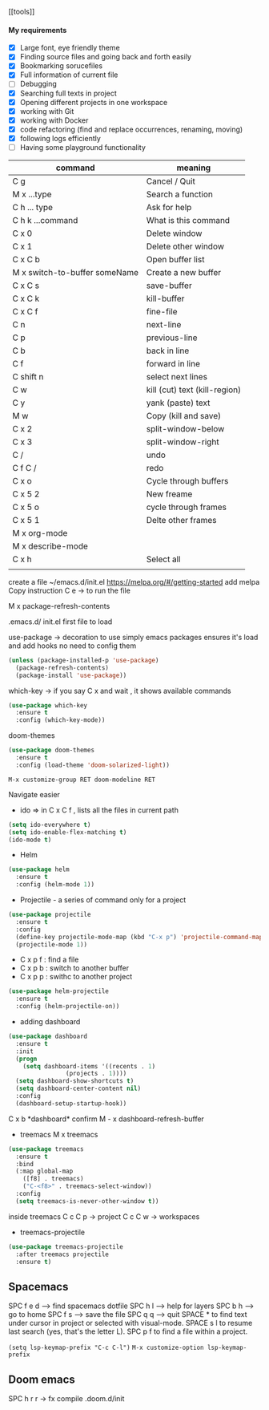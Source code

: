 [[tools]]

#### My requirements
- [x] Large font, eye friendly theme
- [x] Finding source files and going back and forth easily 
- [x] Bookmarking sorucefiles
- [x] Full information of current file
- [ ] Debugging
- [x] Searching full texts in project
- [x] Opening different projects in one workspace
- [x] working with Git
- [x] working with Docker
- [x] code refactoring (find and replace occurrences, renaming, moving)
- [x] following logs efficiently
- [ ] Having some playground functionality

| command                       | meaning                       |
| ----------------------------- | ----------------------------- |
| C g                           | Cancel / Quit                 |
| M x ...type                   | Search a function             |
| C h  ... type                 | Ask for help                  |
| C h k ...command              | What is this command          |
| C x 0                         | Delete window                 |
| C x 1                         | Delete other window           |
| C x C b                       | Open buffer list              |
| M x switch-to-buffer someName | Create a new buffer           |
| C x C s                       | save-buffer                   |
| C x C k                       | kill-buffer                   |
| C x C f                       | fine-file                     |
| C n                           | next-line                     |
| C p                           | previous-line                 |
| C b                           | back in line                  |
| C f                           | forward in line               |
| C shift n                     | select next lines             |
| C w                           | kill (cut) text (kill-region) |
| C y                           | yank (paste) text             |
| M w                           | Copy (kill and save)          |
| C x 2                         | split-window-below            |
| C x 3                         | split-window-right            |
| C /                           | undo                          |
| C f C /                       | redo                          |
| C x o                         | Cycle through buffers         |
| C x 5 2                       | New freame                    |
| C x 5 o                       | cycle through frames          |
| C x 5 1                       | Delte other frames            |
| M x org-mode                  |                               |
| M x describe-mode             |                               |
| C x h                         | Select all                    |
|                               |                               |

create a file ~/emacs.d/init.el
https://melpa.org/#/getting-started
add melpa
Copy instruction
C e -> to run the file

M x package-refresh-contents

.emacs.d/ init.el first file to load

use-package -> decoration to use simply emacs packages
ensures it's load and add hooks
no need to config them 
```lisp
(unless (package-installed-p 'use-package)
  (package-refresh-contents)
  (package-install 'use-package))
```

which-key -> if you say C x and wait , it shows available commands
```lisp
(use-package which-key
  :ensure t
  :config (which-key-mode))
```

doom-themes
```lisp
(use-package doom-themes
  :ensure t
  :config (load-theme 'doom-solarized-light))
```

`M-x customize-group RET doom-modeline RET`

Navigate easier
* ido  =>  in C x C f , lists all the files in current path
```lisp
(setq ido-everywhere t)
(setq ido-enable-flex-matching t)
(ido-mode t)
```
* Helm
```lisp
(use-package helm
  :ensure t
  :config (helm-mode 1))
```

- Projectile - a series of command only for a project
```lisp
(use-package projectile
  :ensure t
  :config
  (define-key projectile-mode-map (kbd "C-x p") 'projectile-command-map)
  (projectile-mode 1))
```

- C x p f : find a file
- C x p b : switch to another buffer
- C x p p : swithc to another project

```lisp
(use-package helm-projectile
  :ensure t
  :config (helm-projectile-on))
```

- adding dashboard
```lisp
(use-package dashboard
  :ensure t
  :init
  (progn
    (setq dashboard-items '((recents . 1)
			    (projects . 1))))
  (setq dashboard-show-shortcuts t)
  (setq dashboard-center-content nil)
  :config
  (dashboard-setup-startup-hook))
```
C x b \*dashboard\* confirm
M - x dashboard-refresh-buffer

- treemacs
M x treemacs
```lisp
(use-package treemacs
  :ensure t
  :bind
  (:map global-map
	([f8] . treemacs)
	("C-<f8>" . treemacs-select-window))
  :config
  (setq treemacs-is-never-other-window t))
```
inside treemacs
C c C p -> project
C c C w -> workspaces

- treemacs-projectile
```lisp
(use-package treemacs-projectile
  :after treemacs projectile
  :ensure t)
```

## Spacemacs
SPC f e d --> find spacemacs dotfile
SPC h l --> help for layers
SPC b h --> go to home
SPC f s --> save the file
SPC q q --> quit
SPACE * to find text under cursor in project or selected with visual-mode.
SPACE s l to resume last search (yes, that's the letter L).
SPC p f to find a file within a project.

`(setq lsp-keymap-prefix "C-c C-l")`
`M-x customize-option lsp-keymap-prefix`
## Doom emacs
SPC h r r -> fx compile .doom.d/init
